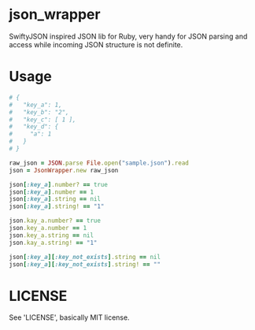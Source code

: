 # json_wrapper

SwiftyJSON inspired JSON lib for Ruby, very handy for JSON parsing and access while incoming JSON structure is not definite.

# Usage

```ruby
# { 
#   "key_a": 1,
#   "key_b": "2",
#   "key_c": [ 1 ],
#   "key_d": {
#     "a": 1 
#   } 
# }

raw_json = JSON.parse File.open("sample.json").read
json = JsonWrapper.new raw_json

json[:key_a].number? == true
json[:key_a].number == 1
json[:key_a].string == nil
json[:key_a].string! == "1"

json.kay_a.number? == true
json.key_a.number == 1
json.key_a.string == nil
json.kay_a.string! == "1"

json[:key_a][:key_not_exists].string == nil
json[:key_a][:key_not_exists].string! == ""

```

# LICENSE

See 'LICENSE', basically MIT license.
